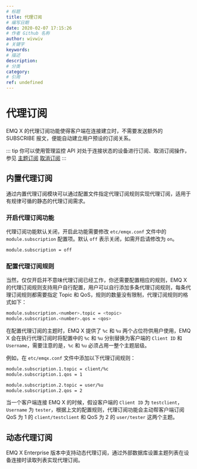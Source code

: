 ```yaml
---
# 标题
title: 代理订阅
# 编写日期
date: 2020-02-07 17:15:26
# 作者 Github 名称
author: wivwiv
# 关键字
keywords:
# 描述
description:
# 分类
category: 
# 引用
ref: undefined
---
```


# 代理订阅

EMQ X 的代理订阅功能使得客户端在连接建立时，不需要发送额外的 SUBSCRIBE 报文，便能自动建立用户预设的订阅关系。

::: tip
你可以使用管理监控 API 对处于连接状态的设备进行订阅、取消订阅操作，参见 [主题订阅](./http-api.md#endpoint-subscribe) [取消订阅](./http-api.md#endpoint-do-unsubscribe)
:::


## 内置代理订阅

通过内置代理订阅模块可以通过配置文件指定代理订阅规则实现代理订阅，适用于有规律可循的静态的代理订阅需求。

### 开启代理订阅功能

代理订阅功能默认关闭，开启此功能需要修改 `etc/emqx.conf` 文件中的 `module.subscription` 配置项。默认 `off` 表示关闭，如需开启请修改为 `on`。

```bash
module.subscription = off
```

### 配置代理订阅规则

当然，仅仅开启并不意味代理订阅已经工作，你还需要配置相应的规则，EMQ X 的代理订阅规则支持用户自行配置，用户可以自行添加多条代理订阅规则，每条代理订阅规则都需要指定 Topic 和 QoS，规则的数量没有限制，代理订阅规则的格式如下：

```bash
module.subscription.<number>.topic = <topic>
module.subscription.<number>.qos = <qos>
```

在配置代理订阅的主题时，EMQ X 提供了 `%c` 和 `%u` 两个占位符供用户使用，EMQ X 会在执行代理订阅时将配置中的 `%c` 和 `%u` 分别替换为客户端的 `Client ID` 和 `Username`，需要注意的是，`%c` 和 `%u` 必须占用一整个主题层级。

例如，在 `etc/emqx.conf` 文件中添加以下代理订阅规则：

```bash
module.subscription.1.topic = client/%c
module.subscription.1.qos = 1

module.subscription.2.topic = user/%u
module.subscription.2.qos = 2
```

当一个客户端连接 EMQ X 的时候，假设客户端的 `Client ID` 为 `testclient`，`Username` 为 `tester`，根据上文的配置规则，代理订阅功能会主动帮客户端订阅 QoS 为 1 的 `client/testclient` 和 QoS 为 2 的 `user/tester` 这两个主题。


## 动态代理订阅

EMQ X Enterprise 版本中支持动态代理订阅，通过外部数据库设置主题列表在设备连接时读取列表实现代理订阅。

